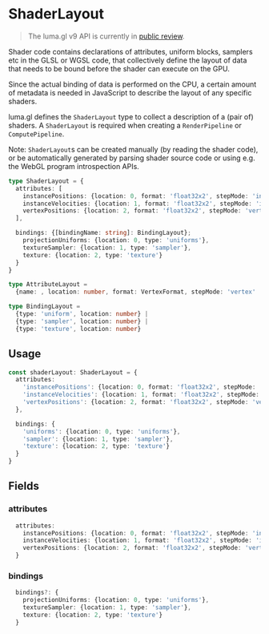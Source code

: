 # ShaderLayout

> The luma.gl v9 API is currently in [public review](/docs/open-governance).

Shader code contains declarations of attributes, uniform blocks, samplers etc in the GLSL or WGSL code,
that collectively define the layout of data that needs to be bound before the shader can execute on the
GPU.

Since the actual binding of data is performed on the CPU, a certain amount of metadata is needed in JavaScript
to describe the layout of any specific shaders.

luma.gl defines the `ShaderLayout` type to collect a description of a (pair of) shaders. A `ShaderLayout`
is required when creating a `RenderPipeline` or `ComputePipeline`.

Note: `ShaderLayout`s can be created manually (by reading the shader code),
or be automatically generated by parsing shader source code or using e.g. the WebGL program introspection APIs.

```typescript
type ShaderLayout = {
  attributes: [
    instancePositions: {location: 0, format: 'float32x2', stepMode: 'instance'},
    instanceVelocities: {location: 1, format: 'float32x2', stepMode: 'instance'},
    vertexPositions: {location: 2, format: 'float32x2', stepMode: 'vertex'}
  ],

  bindings: {[bindingName: string]: BindingLayout};
    projectionUniforms: {location: 0, type: 'uniforms'},
    textureSampler: {location: 1, type: 'sampler'},
    texture: {location: 2, type: 'texture'}
  }
}

type AttributeLayout =
  {name: , location: number, format: VertexFormat, stepMode: 'vertex' | 'instance'}

type BindingLayout =
  {type: 'uniform', location: number} |
  {type: 'sampler', location: number} |
  {type: 'texture', location: number}
```

## Usage

```typescript
const shaderLayout: ShaderLayout = {
  attributes:
    'instancePositions': {location: 0, format: 'float32x2', stepMode: 'instance'},
    'instanceVelocities': {location: 1, format: 'float32x2', stepMode: 'instance'},
    'vertexPositions': {location: 2, format: 'float32x2', stepMode: 'vertex'}
  },

  bindings: {
    'uniforms': {location: 0, type: 'uniforms'},
    'sampler': {location: 1, type: 'sampler'},
    'texture': {location: 2, type: 'texture'}
  }
}
```

## Fields

### attributes

```typescript
  attributes:
    instancePositions: {location: 0, format: 'float32x2', stepMode: 'instance'},
    instanceVelocities: {location: 1, format: 'float32x2', stepMode: 'instance'},
    vertexPositions: {location: 2, format: 'float32x2', stepMode: 'vertex'}
  }
```

### bindings

```typescript
  bindings?: {
    projectionUniforms: {location: 0, type: 'uniforms'},
    textureSampler: {location: 1, type: 'sampler'},
    texture: {location: 2, type: 'texture'}
  }
```
